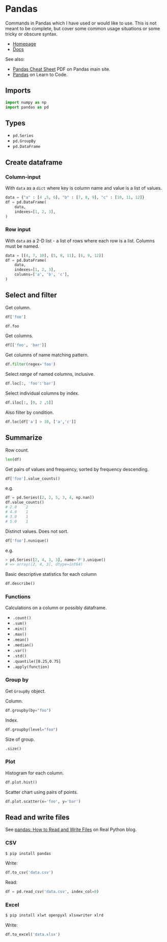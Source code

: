 # Pandas

Commands in Pandas which I have used or would like to use. This is not meant to be complete, but cover some common usage situations or some tricky or obscure syntax.

- [Homepage](https://pandas.pydata.org/)
- [Docs](https://pandas.pydata.org/docs/)

See also:

- [Pandas Cheat Sheet](https://pandas.pydata.org/Pandas_Cheat_Sheet.pdf) PDF on Pandas main site.
- [Pandas](https://github.com/MichaelCurrin/learn-to-code/blob/master/en/topics/scripting_languages/Python/libraries/pandas.md) on Learn to Code.


## Imports

```python
import numpy as np
import pandas as pd
```


## Types

- `pd.Series`
- `pd.GroupBy`
- `pd.DataFrame`


## Create dataframe

### Column-input

With `data` as a `dict` where key is column name and value is a list of values.

```python
data = {"a" : [4 ,5, 6], "b" : [7, 8, 9], "c" : [10, 11, 12]}
df = pd.DataFrame(
    data,
    indexes=[1, 2, 3],
)
```

### Row input

With `data` as a 2-D list - a list of rows where each row is a list. Columns must be named.

```python
data = [[4, 7, 10], [5, 8, 11], [6, 9, 12]]
df = pd.DataFrame(
    data,
    indexes=[1, 2, 3],
    columns=['a', 'b', 'c'],
)
```

## Select and filter

Get column.

```python
df['foo']

df.foo
```

Get columns.

```python
df[['foo', 'bar']]
```

Get columns of name matching pattern.

```python
df.filter(regex='foo')
```


Select _range_ of named columns, inclusive.

```python
df.loc[:, 'foo':'bar']
```

Select individual columns by index.

```python
df.iloc[:, [0, 2 ,5]]
```

Also filter by condition.

```python
df.loc[df['a'] > 10, ['a','c']]
```

## Summarize

Row count.

```python
len(df)
```

Get pairs of values and frequency, sorted by frequency descending.

```python
df['foo'].value_counts()
```
e.g.

```python
df = pd.Series([2, 2, 5, 3, 4, np.nan])
df.value_counts()
# 2.0    2
# 4.0    1
# 3.0    1
# 5.0    1
```

Distinct values. Does not sort.

```python
df['foo'].nunique()
```
e.g.

```python
> pd.Series([2, 4, 3, 3], name='P').unique()
# => array([2, 4, 3], dtype=int64)
```

Basic descriptive statistics for each column

```python
df.describe()
```

### Functions

Calculations on a column or possibly dataframe.

- `.count()`
- `.sum()`
- `.min()`
- `.max()`
- `.mean()`
- `.median()`
- `.var()`
- `.std()`
- `.quantile([0.25,0.75]`
- `.apply(function)`


### Group by

Get `GroupBy` object.

Column.

```python
df.groupby(by="foo")
```

Index.
```python
df.groupby(level="foo")
```

Size of group.

```python
.size()
```

### Plot

Histogram for each column.

```python
df.plot.hist()
```

Scatter chart using pairs of points.

```python
df.plot.scatter(x='foo', y='bar')
```


## Read and write files

See [pandas: How to Read and Write Files](https://realpython.com/pandas-read-write-files/) on Real Python blog.

### CSV

```sh
$ pip install pandas
```

Write:

```python
df.to_csv('data.csv')
```

Read:

```python
df = pd.read_csv('data.csv', index_col=0)
```

### Excel

```sh
$ pip install xlwt openpyxl xlsxwriter xlrd
```

Write:

```python
df.to_excel('data.xlsx')
```
